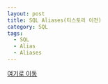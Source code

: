 ```yaml
---
layout: post
title: SQL Aliases(티스토리 이전)
category: SQL
tags:
  - SQL
  - Alias
  - Aliases
---
```




[여기로 이동](https://lifetutorial.tistory.com/15)

